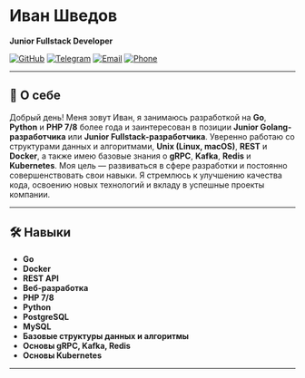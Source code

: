 # Иван Шведов
**Junior Fullstack Developer**

[![GitHub](https://img.shields.io/badge/GitHub-%2312100E.svg?&style=for-the-badge&logo=github&logoColor=white)](https://github.com/fulltilte)
[![Telegram](https://img.shields.io/badge/Telegram-%2326A5E4.svg?&style=for-the-badge&logo=telegram&logoColor=white)](https://t.me/fulltilte)
[![Email](https://img.shields.io/badge/Email-d4zzy%40bk.ru-FF0000?style=for-the-badge)](mailto:d4zzy@bk.ru)
[![Phone](https://img.shields.io/badge/Phone-%2B7%20903%20149%205814-25D366?style=for-the-badge&logo=whatsapp&logoColor=white)](tel:+79031495814)

---

## 📝 О себе
Добрый день! Меня зовут Иван, я занимаюсь разработкой на **Go**, **Python** и **PHP 7/8** более года и заинтересован в позиции **Junior Golang-разработчика** или **Junior Fullstack-разработчика**. Уверенно работаю со структурами данных и алгоритмами, **Unix (Linux, macOS)**, **REST** и **Docker**, а также имею базовые знания о **gRPC**, **Kafka**, **Redis** и **Kubernetes**. Моя цель — развиваться в сфере разработки и постоянно совершенствовать свои навыки. Я стремлюсь к улучшению качества кода, освоению новых технологий и вкладу в успешные проекты компании.


---

## 🛠 Навыки

- **Go**
- **Docker**
- **REST API**
- **Веб-разработка**
- **PHP 7/8**
- **Python**
- **PostgreSQL**
- **MySQL**
- **Базовые структуры данных и алгоритмы**
- **Основы gRPC, Kafka, Redis**
- **Основы Kubernetes**

---
